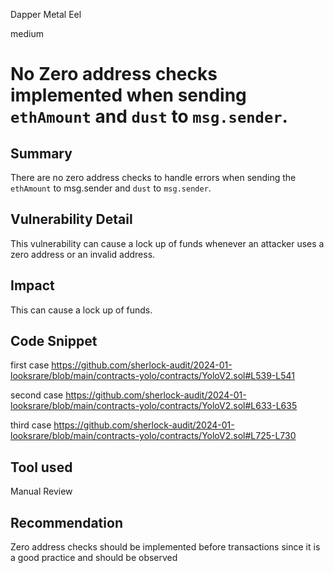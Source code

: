 Dapper Metal Eel

medium

# No Zero address checks implemented when sending `ethAmount` and `dust` to `msg.sender`.

## Summary
There are no zero address checks to handle errors when sending the `ethAmount` to msg.sender and `dust` to `msg.sender`.
## Vulnerability Detail
This vulnerability can cause a lock up of funds whenever an attacker uses a zero address or an invalid address. 
## Impact
This can cause a lock up of funds.

## Code Snippet
first  case
https://github.com/sherlock-audit/2024-01-looksrare/blob/main/contracts-yolo/contracts/YoloV2.sol#L539-L541

second case
https://github.com/sherlock-audit/2024-01-looksrare/blob/main/contracts-yolo/contracts/YoloV2.sol#L633-L635

third case
https://github.com/sherlock-audit/2024-01-looksrare/blob/main/contracts-yolo/contracts/YoloV2.sol#L725-L730

## Tool used

Manual Review

## Recommendation
Zero address checks should be implemented before transactions since it is a good practice and should be observed